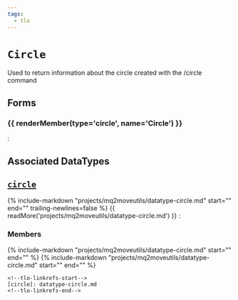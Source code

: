 ```yaml
---
tags:
  - tlo
---
```

# `Circle`

<!--tlo-desc-start-->
Used to return information about the circle created with the /circle command
<!--tlo-desc-end-->

## Forms
<!--tlo-forms-start-->
### {{ renderMember(type='circle', name='Circle') }}

:   

<!--tlo-forms-end-->

## Associated DataTypes
<!--tlo-datatypes-start-->
## [`circle`](datatype-circle.md)
{% include-markdown "projects/mq2moveutils/datatype-circle.md" start="<!--dt-desc-start-->" end="<!--dt-desc-end-->" trailing-newlines=false %} {{ readMore('projects/mq2moveutils/datatype-circle.md') }}
:    <h3>Members</h3>
    {% include-markdown "projects/mq2moveutils/datatype-circle.md" start="<!--dt-members-start-->" end="<!--dt-members-end-->" %}
    {% include-markdown "projects/mq2moveutils/datatype-circle.md" start="<!--dt-linkrefs-start-->" end="<!--dt-linkrefs-end-->" %}
    <!--tlo-datatypes-end-->

    <!--tlo-linkrefs-start-->
    [circle]: datatype-circle.md
    <!--tlo-linkrefs-end-->